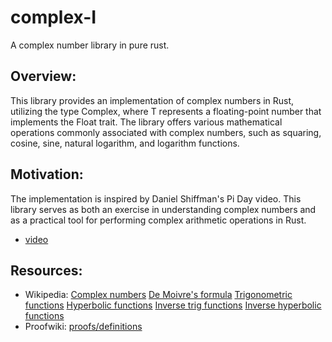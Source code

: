 # complex-I
A complex number library in pure rust.

## Overview:
This library provides an implementation of complex numbers in Rust, utilizing the type Complex<T>,
where T represents a floating-point number that implements the Float trait. The library offers various
mathematical operations commonly associated with complex numbers, such as squaring, cosine, sine,
natural logarithm, and logarithm functions.

## Motivation:
The implementation is inspired by Daniel Shiffman's Pi Day video. 
This library serves as both an exercise in understanding complex
numbers and as a practical tool for performing complex arithmetic operations in Rust.
- [video](https://www.youtube.com/watch?v=6UlGLB_jiCs)

## Resources:
- Wikipedia:
     [Complex numbers](https://en.wikipedia.org/wiki/Complex_number)
     [De Moivre's formula](https://en.wikipedia.org/wiki/De_Moivre%27s_formula)
     [Trigonometric functions](https://en.wikipedia.org/wiki/Trigonometric_functions)
     [Hyperbolic functions](https://en.wikipedia.org/wiki/Hyperbolic_functions)
     [Inverse trig functions](https://en.wikipedia.org/wiki/Inverse_trigonometric_functions)
     [Inverse hyperbolic functions](https://en.wikipedia.org/wiki/Inverse_hyperbolic_functions)
- Proofwiki:
     [proofs/definitions](https://proofwiki.org/wiki/Main_Page)
